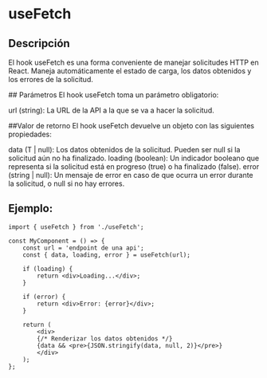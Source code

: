 # useFetch

## Descripción
El hook useFetch es una forma conveniente de manejar solicitudes HTTP en React. Maneja automáticamente el estado de carga, los datos obtenidos y los errores de la solicitud.

## Parámetros
El hook useFetch toma un parámetro obligatorio:

url (string): La URL de la API a la que se va a hacer la solicitud.

##Valor de retorno
El hook useFetch devuelve un objeto con las siguientes propiedades:

data (T | null): Los datos obtenidos de la solicitud. Pueden ser null si la solicitud aún no ha finalizado.
loading (boolean): Un indicador booleano que representa si la solicitud está en progreso (true) o ha finalizado (false).
error (string | null): Un mensaje de error en caso de que ocurra un error durante la solicitud, o null si no hay errores.

## Ejemplo:
```
import { useFetch } from './useFetch';

const MyComponent = () => {
    const url = 'endpoint de una api';
    const { data, loading, error } = useFetch(url);

    if (loading) {
        return <div>Loading...</div>;
    }

    if (error) {
        return <div>Error: {error}</div>;
    }

    return (
        <div>
        {/* Renderizar los datos obtenidos */}
        {data && <pre>{JSON.stringify(data, null, 2)}</pre>}
        </div>
    );
};

```